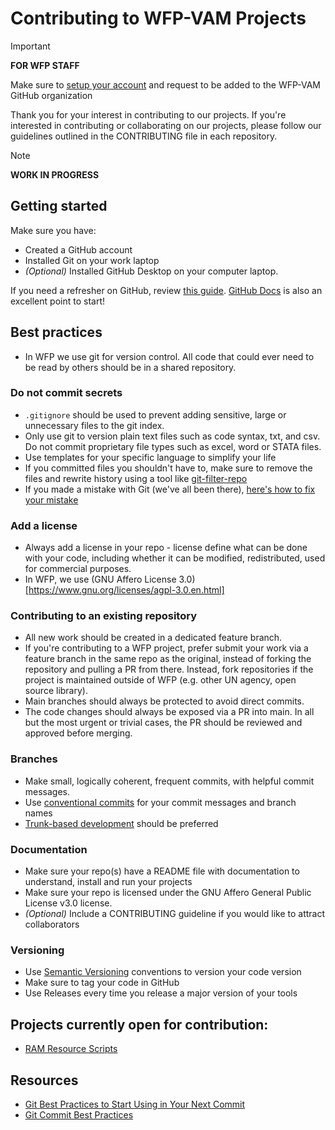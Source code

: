 # Contributing to WFP-VAM Projects 

> [!IMPORTANT]  
> **FOR WFP STAFF**
> 
> Make sure to [setup your account](https://github.com/WFP-VAM/ram-data-science-tools-docs/blob/main/docs/how-to/set-up-github-account.md) and request to be added to the WFP-VAM GitHub organization

Thank you for your interest in contributing to our projects. If you're interested in contributing or collaborating on our projects, please follow our guidelines outlined in the CONTRIBUTING file in each repository.

> [!NOTE]
> **WORK IN PROGRESS**

## Getting started
Make sure you have: 
- Created a GitHub account
- Installed Git on your work laptop
- *(Optional)* Installed GitHub Desktop on your computer laptop.

If you need a refresher on GitHub, review [this guide](https://www.freecodecamp.org/news/guide-to-git-github-for-beginners-and-experienced-devs/). [GitHub Docs](https://docs.github.com/en/get-started/start-your-journey/about-github-and-git) is also an excellent point to start!

## Best practices
- In WFP we use git for version control. All code that could ever need to be read by others should be in a shared repository. 

### Do not commit secrets
- `.gitignore` should be used to prevent adding sensitive, large or unnecessary files to the git index. 
- Only use git to version plain text files such as code syntax, txt, and csv. Do not commit proprietary file types such as excel, word or STATA files.
- Use templates for your specific language to simplify your life
- If you committed files you shouldn't have to, make sure to remove the files and rewrite history using a tool like [git-filter-repo](https://github.com/newren/git-filter-repo)
- If you made a mistake with Git (we've all been there), [here's how to fix your mistake](https://ohshitgit.com/)

### Add a license
- Always add a license in your repo - license define what can be done with your code, including whether it can be modified, redistributed, used for commercial purposes.
- In WFP, we use (GNU Affero License 3.0)[https://www.gnu.org/licenses/agpl-3.0.en.html]

### Contributing to an existing repository
- All new work should be created in a dedicated feature branch. 
- If you're contributing to a WFP project, prefer submit your work via a feature branch in the same repo as the original, instead of forking the repository and pulling a PR from there. Instead, fork repositories if the project is maintained outside of WFP (e.g. other UN agency, open source library).
- Main branches should always be protected to avoid direct commits.
- The code changes should always be exposed via a PR into main. In all but the most urgent or trivial cases, the PR should be reviewed and approved before merging.

### Branches
- Make small, logically coherent, frequent commits, with helpful commit messages.
- Use [conventional commits](https://www.conventionalcommits.org) for your commit messages and branch names
- [Trunk-based development](https://trunkbaseddevelopment.com/) should be preferred

### Documentation
- Make sure your repo(s) have a README file with documentation to understand, install and run your projects
- Make  sure your repo is licensed under the GNU Affero General Public License v3.0 license.
- *(Optional)* Include a CONTRIBUTING guideline if you would like to attract collaborators

### Versioning
- Use [Semantic Versioning](https://semver.org/) conventions to version your code version
- Make sure to tag your code in GitHub
- Use Releases every time you release a major version of your tools

## Projects currently open for contribution:
- [RAM Resource Scripts](https://github.com/WFP-VAM/RAMResourcesScripts)

## Resources
- [Git Best Practices to Start Using in Your Next Commit](https://sourcelevel.io/blog/7-git-best-practices-to-start-using-in-your-next-commit)
- [Git Commit Best Practices](https://gist.github.com/luismts/495d982e8c5b1a0ced4a57cf3d93cf60)
